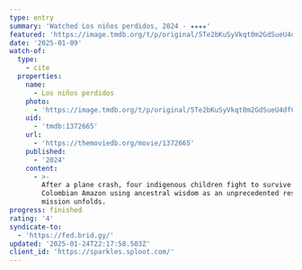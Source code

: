 ```yaml
---
type: entry
summary: 'Watched Los niños perdidos, 2024 - ★★★★'
featured: 'https://image.tmdb.org/t/p/original/5Te2bKuSyVkqt0m2GdSueU4dfCZ.jpg'
date: '2025-01-09'
watch-of:
  type:
    - cite
  properties:
    name:
      - Los niños perdidos
    photo:
      - 'https://image.tmdb.org/t/p/original/5Te2bKuSyVkqt0m2GdSueU4dfCZ.jpg'
    uid:
      - 'tmdb:1372665'
    url:
      - 'https://themoviedb.org/movie/1372665'
    published:
      - '2024'
    content:
      - >-
        After a plane crash, four indigenous children fight to survive in the
        Colombian Amazon using ancestral wisdom as an unprecedented rescue
        mission unfolds.
progress: finished
rating: '4'
syndicate-to:
  - 'https://fed.brid.gy/'
updated: '2025-01-24T22:17:58.503Z'
client_id: 'https://sparkles.sploot.com/'
---
```


